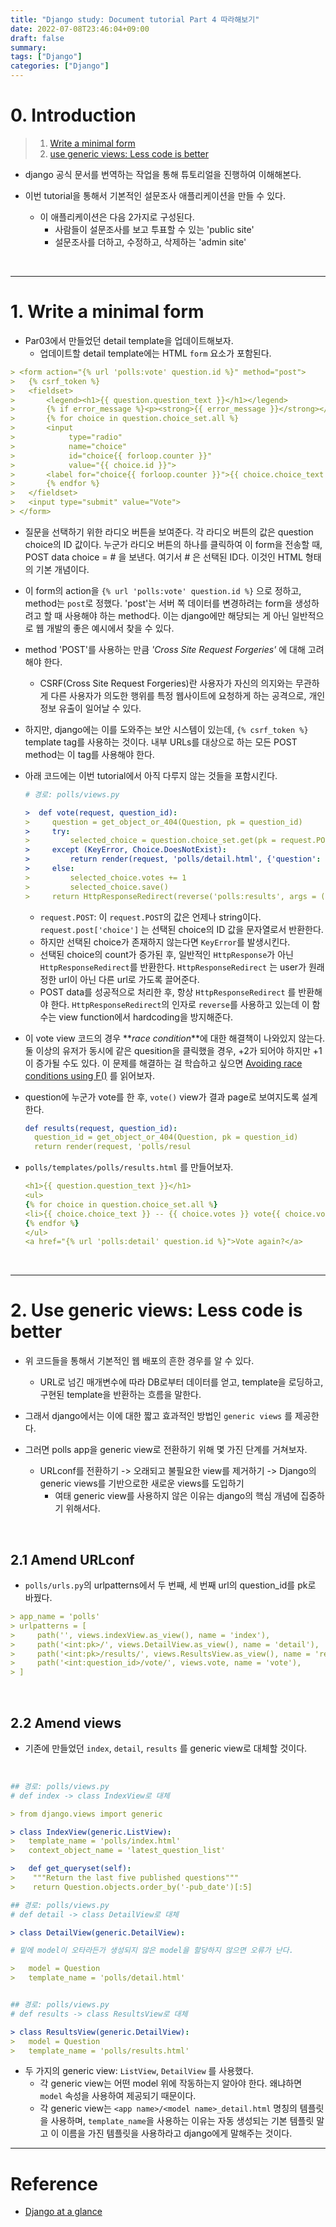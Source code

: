 ```yaml
---
title: "Django study: Document tutorial Part 4 따라해보기"
date: 2022-07-08T23:46:04+09:00
draft: false
summary:
tags: ["Django"]
categories: ["Django"]
---
```


# 0. Introduction

> 1. [Write a minimal form](#1-write-a-minimal-form)
> 2. [use generic views: Less code is better](#2-use-generic-views-less-code-is-better)

- django 공식 문서를 번역하는 작업을 통해 튜토리얼을 진행하여 이해해본다.

- 이번 tutorial을 통해서 기본적인 설문조사 애플리케이션을 만들 수 있다.

  - 이 애플리케이션은 다음 2가지로 구성된다.
    - 사람들이 설문조사를 보고 투표할 수 있는 'public site'
    - 설문조사를 더하고, 수정하고, 삭제하는 'admin site'


<br>

---

# 1. Write a minimal form

- Par03에서 만들었던 detail template을 업데이트해보자.
  - 업데이트할 detail template에는 HTML `form` 요소가 포함된다.

```yml
> <form action="{% url 'polls:vote' question.id %}" method="post">
>   {% csrf_token %}
>   <fieldset>
>       <legend><h1>{{ question.question_text }}</h1></legend>
>       {% if error_message %}<p><strong>{{ error_message }}</strong></p>{% endif %}
>       {% for choice in question.choice_set.all %}
>       <input
>            type="radio"
>            name="choice"
>            id="choice{{ forloop.counter }}"
>            value="{{ choice.id }}">
>       <label for="choice{{ forloop.counter }}">{{ choice.choice_text }}</label>
>       {% endfor %}
>   </fieldset>
>   <input type="submit" value="Vote">
> </form>
```

- 질문을 선택하기 위한 라디오 버튼을 보여준다. 각 라디오 버튼의 값은 question choice의 ID 값이다. 누군가 라디오 버튼의 하나를 클릭하여 이 form을 전송할 때, POST data choice = # 을 보낸다. 여기서 # 은 선택된 ID다. 이것인 HTML 형태의 기본 개념이다.

- 이 form의 action을 `{% url 'polls:vote' question.id %}` 으로 정하고, method는 `post`로 정했다. 'post'는 서버 쪽 데이터를 변경하려는 form을 생성하려고 할 때 사용해야 하는 method다. 이는 django에만 해당되는 게 아닌 일반적으로 웹 개발의 좋은 예시에서 찾을 수 있다.

- method 'POST'를 사용하는 만큼 _'Cross Site Request Forgeries'_ 에 대해 고려해야 한다.

  - CSRF(Cross Site Request Forgeries)란 사용자가 자신의 의지와는 무관하게 다른 사용자가 의도한 행위를 특정 웹사이트에 요청하게 하는 공격으로, 개인정보 유출이 일어날 수 있다.

- 하지만, django에는 이를 도와주는 보안 시스템이 있는데, `{% csrf_token %}` template tag를 사용하는 것이다. 내부 URLs를 대상으로 하는 모든 POST method는 이 tag를 사용해야 한다.

- 아래 코드에는 이번 tutorial에서 아직 다루지 않는 것들을 포함시킨다.

  ```yml
  # 경로: polls/views.py

  >  def vote(request, question_id):
  >     question = get_object_or_404(Question, pk = question_id)
  >     try:
  >         selected_choice = question.choice_set.get(pk = request.POST['choice'])
  >     except (KeyError, Choice.DoesNotExist):
  >         return render(request, 'polls/detail.html', {'question': question, 'error_message': "You didn't select a choice.", })
  >     else:
  >         selected_choice.votes += 1
  >         selected_choice.save()
  >     return HttpResponseRedirect(reverse('polls:results', args = (question.id, )))
  ```

  - `request.POST`: 이 `request.POST`의 값은 언제나 string이다. `request.post['choice']` 는 선택된 choice의 ID 값을 문자열로서 반환한다.
  - 하지만 선택된 choice가 존재하지 않는다면 `KeyError`를 발생시킨다.
  - 선택된 choice의 count가 증가된 후, 일반적인 `HttpResponse`가 아닌 `HttpResponseRedirect`를 반환한다. `HttpResponseRedirect` 는 user가 원래 정한 url이 아닌 다른 url로 가도록 끌어준다.
  - POST data를 성공적으로 처리한 후, 항상 `HttpResponseRedirect` 를 반환해야 한다.
    `HttpResponseRedirect`의 인자로 `reverse`를 사용하고 있는데 이 함수는 view function에서 hardcoding을 방지해준다.

- 이 vote view 코드의 경우 **_race condition_**에 대한 해결책이 나와있지 않는다. 둘 이상의 유저가 동시에 같은 quesition을 클릭했을 경우, +2가 되어야 하지만 +1이 증가될 수도 있다. 이 문제를 해결하는 걸 학습하고 싶으면 [Avoiding race conditions using F()](https://docs.djangoproject.com/en/4.0/ref/models/expressions/#avoiding-race-conditions-using-f) 를 읽어보자.

- question에 누군가 vote를 한 후, `vote()` view가 결과 page로 보여지도록 설계한다.

  ```yml
  def results(request, question_id):
    question_id = get_object_or_404(Question, pk = question_id)
    return render(request, 'polls/resul
  ```

- `polls/templates/polls/results.html` 를 만들어보자.

  ```yml
  <h1>{{ question.question_text }}</h1>
  <ul>
  {% for choice in question.choice_set.all %}
  <li>{{ choice.choice_text }} -- {{ choice.votes }} vote{{ choice.votes|pluralize }}</li>
  {% endfor %}
  </ul>
  <a href="{% url 'polls:detail' question.id %}">Vote again?</a>
  ```

<br>

---

# 2. Use generic views: Less code is better

- 위 코드들을 통해서 기본적인 웹 배포의 흔한 경우를 알 수 있다.

  - URL로 넘긴 매개변수에 따라 DB로부터 데이터를 얻고, template을 로딩하고, 구현된 template을 반환하는 흐름을 말한다.

- 그래서 django에서는 이에 대한 짧고 효과적인 방법인 `generic views` 를 제공한다.

- 그러면 polls app을 generic view로 전환하기 위해 몇 가진 단계를 거쳐보자.
  - URLconf를 전환하기 -> 오래되고 불필요한 view를 제거하기 -> Django의 generic views를 기반으로한 새로운 views를 도입하기
    - 여태 generic view를 사용하지 않은 이유는 django의 핵심 개념에 집중하기 위해서다.

<br>

## 2.1 Amend URLconf

- `polls/urls.py`의 urlpatterns에서 두 번째, 세 번째 url의 question_id를 pk로 바꿨다.

```yml
> app_name = 'polls'
> urlpatterns = [
>     path('', views.indexView.as_view(), name = 'index'),
>     path('<int:pk>/', views.DetailView.as_view(), name = 'detail'),
>     path('<int:pk>/results/', views.ResultsView.as_view(), name = 'results'),
>     path('<int:question_id>/vote/', views.vote, name = 'vote'),
> ]
```

<br>

## 2.2 Amend views

- 기존에 만들었던 `index`, `detail`, `results` 를 generic view로 대체할 것이다.

<br>

```yml
## 경로: polls/views.py
# def index -> class IndexView로 대체

> from django.views import generic

> class IndexView(generic.ListView):
>   template_name = 'polls/index.html'
>   context_object_name = 'latest_question_list'

>   def get_queryset(self):
>    """Return the last five published questions"""
>    return Question.objects.order_by('-pub_date')[:5]

## 경로: polls/views.py
# def detail -> class DetailView로 대체

> class DetailView(generic.DetailView):

# 밑에 model이 오타라든가 생성되지 않은 model을 할당하지 않으면 오류가 난다.

>   model = Question
>   template_name = 'polls/detail.html'


## 경로: polls/views.py
# def results -> class ResultsView로 대체

> class ResultsView(generic.DetailView):
>   model = Question
>   template_name = 'polls/results.html'
```

- 두 가지의 generic view: `ListView`, `DetailView` 를 사용했다.
  - 각 generic view는 어떤 model 위에 작동하는지 알아야 한다. 왜냐하면 `model` 속성을 사용하여 제공되기 때문이다.
  - 각 generic view는 `<app name>/<model name>_detail.html` 명칭의 템플릿을 사용하며, `template_name`을 사용하는 이유는 자동 생성되는 기본 템플릿 말고 이 이름을 가진 템플릿을 사용하라고 django에게 말해주는 것이다.

---

# Reference

- [Django at a glance](https://docs.djangoproject.com/en/4.0/intro/overview/)
